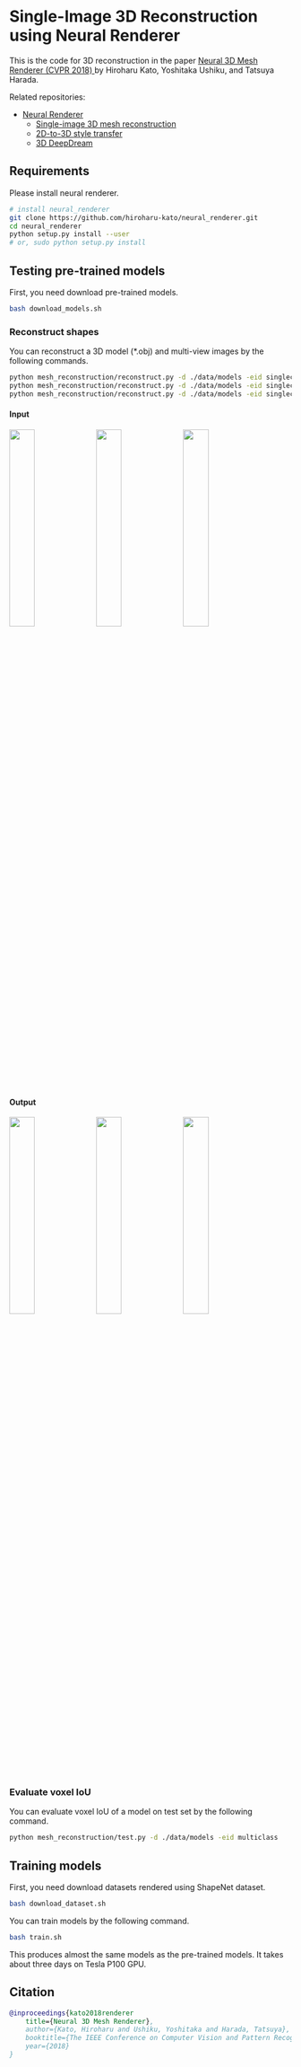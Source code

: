 # Single-Image 3D Reconstruction using Neural Renderer

This is the code for 3D reconstruction in the paper [Neural 3D Mesh Renderer (CVPR 2018) ](http://hiroharu-kato.com/projects_en/neural_renderer.html) by Hiroharu Kato, Yoshitaka Ushiku, and Tatsuya Harada.

Related repositories:
* [Neural Renderer](https://github.com/hiroharu-kato/neural_renderer)
    * [Single-image 3D mesh reconstruction](https://github.com/hiroharu-kato/mesh_reconstruction)
    * [2D-to-3D style transfer](https://github.com/hiroharu-kato/style_transfer_3d)
    * [3D DeepDream](https://github.com/hiroharu-kato/deep_dream_3d)


## Requirements
Please install neural renderer.
```bash
# install neural_renderer
git clone https://github.com/hiroharu-kato/neural_renderer.git
cd neural_renderer
python setup.py install --user
# or, sudo python setup.py install
```

## Testing pre-trained models
First, you need download pre-trained models.
```bash
bash download_models.sh
```

### Reconstruct shapes
You can reconstruct a 3D model (*.obj) and multi-view images by the following commands.
```bash
python mesh_reconstruction/reconstruct.py -d ./data/models -eid singleclass_02691156 -i ./data/examples/airplane_in.png -oi ./data/examples/airplane_out.png -oo ./data/examples/airplane_out.obj
python mesh_reconstruction/reconstruct.py -d ./data/models -eid singleclass_02958343 -i ./data/examples/car_in.png -oi ./data/examples/car_out.png -oo ./data/examples/car_out.obj
python mesh_reconstruction/reconstruct.py -d ./data/models -eid singleclass_03001627 -i ./data/examples/chair_in.png -oi ./data/examples/chair_out.png -oo ./data/examples/chair_out.obj
```

#### Input
<div>
   <img src=https://raw.githubusercontent.com/hiroharu-kato/mesh_reconstruction/master/data/examples/airplane_in.png width="30%" height="30%">
   <img src=https://raw.githubusercontent.com/hiroharu-kato/mesh_reconstruction/master/data/examples/car_in.png width="30%" height="30%">
   <img src=https://raw.githubusercontent.com/hiroharu-kato/mesh_reconstruction/master/data/examples/chair_in.png width="30%" height="30%">
</div>


#### Output
<div>
    <img src="https://raw.githubusercontent.com/hiroharu-kato/mesh_reconstruction/master/data/examples/airplane_out.png" width="30%" height="30%">
    <img src="https://raw.githubusercontent.com/hiroharu-kato/mesh_reconstruction/master/data/examples/car_out.png" width="30%" height="30%">
    <img src="https://raw.githubusercontent.com/hiroharu-kato/mesh_reconstruction/master/data/examples/chair_out.png" width="30%" height="30%">
</div>


### Evaluate voxel IoU
You can evaluate voxel IoU of a model on test set by the following command.
```bash
python mesh_reconstruction/test.py -d ./data/models -eid multiclass
```

## Training models
First, you need download datasets rendered using ShapeNet dataset.
```bash
bash download_dataset.sh
```

You can train models by the following command. 
```bash
bash train.sh
```
This produces almost the same models as the pre-trained models. It takes about three days on Tesla P100 GPU.


## Citation
```bibtex
@inproceedings{kato2018renderer
    title={Neural 3D Mesh Renderer},
    author={Kato, Hiroharu and Ushiku, Yoshitaka and Harada, Tatsuya},
    booktitle={The IEEE Conference on Computer Vision and Pattern Recognition (CVPR)},
    year={2018}
}
```